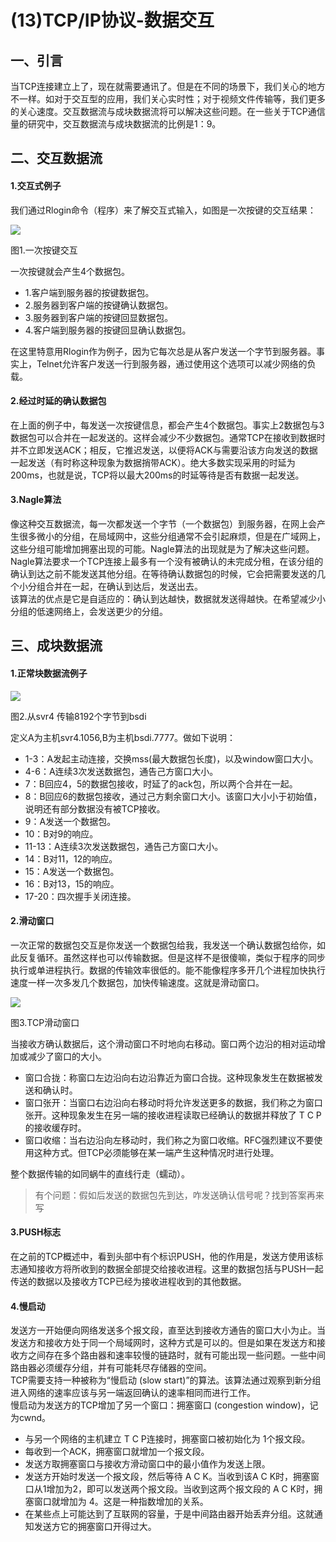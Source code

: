 # (13)TCP/IP协议-数据交互


## 一、引言

当TCP连接建立上了，现在就需要通讯了。但是在不同的场景下，我们关心的地方不一样。如对于交互型的应用，我们关心实时性；对于视频文件传输等，我们更多的关心速度。交互数据流与成块数据流将可以解决这些问题。在一些关于TCP通信量的研究中，交互数据流与成块数据流的比例是1：9。

## 二、交互数据流

#### 1.交互式例子

我们通过Rlogin命令（程序）来了解交互式输入，如图是一次按键的交互结果：

![][1]



图1.一次按键交互

  
一次按键就会产生4个数据包。

* 1.客户端到服务器的按键数据包。
* 2.服务器到客户端的按键确认数据包。
* 3.服务器到客户端的按键回显数据包。
* 4.客户端到服务器的按键回显确认数据包。

在这里特意用Rlogin作为例子，因为它每次总是从客户发送一个字节到服务器。事实上，Telnet允许客户发送一行到服务器，通过使用这个选项可以减少网络的负载。

#### 2.经过时延的确认数据包

在上面的例子中，每发送一次按键信息，都会产生4个数据包。事实上2数据包与3数据包可以合并在一起发送的。这样会减少不少数据包。通常TCP在接收到数据时并不立即发送ACK；相反，它推迟发送，以便将ACK与需要沿该方向发送的数据一起发送（有时称这种现象为数据捎带ACK）。绝大多数实现采用的时延为 200ms，也就是说，TCP将以最大200ms的时延等待是否有数据一起发送。

#### 3.Nagle算法

像这种交互数据流，每一次都发送一个字节（一个数据包）到服务器，在网上会产生很多微小的分组，在局域网中，这些分组通常不会引起麻烦，但是在广域网上，这些分组可能增加拥塞出现的可能。Nagle算法的出现就是为了解决这些问题。  
Nagle算法要求一个TCP连接上最多有一个没有被确认的未完成分租，在该分组的确认到达之前不能发送其他分组。在等待确认数据包的时候，它会把需要发送的几个小分组合并在一起，在确认到达后，发送出去。  
该算法的优点是它是自适应的：确认到达越快，数据就发送得越快。在希望减少小分组的低速网络上，会发送更少的分组。

## 三、成块数据流

#### 1.正常块数据流例子

![][2]



图2.从svr4 传输8192个字节到bsdi

定义A为主机svr4.1056,B为主机bsdi.7777。做如下说明：

* 1-3：A发起主动连接，交换mss(最大数据包长度)，以及window窗口大小。
* 4-6：A连续3次发送数据包，通告己方窗口大小。
* 7：B回应4，5的数据包接收，时延了的ack包，所以两个合并在一起。
* 8：B回应6的数据包接收，通过己方剩余窗口大小。该窗口大小小于初始值，说明还有部分数据没有被TCP接收。
* 9：A发送一个数据包。
* 10：B对9的响应。
* 11-13：A连续3次发送数据包，通告己方窗口大小。
* 14：B对11，12的响应。
* 15：A发送一个数据包。
* 16：B对13，15的响应。
* 17-20：四次握手关闭连接。

#### 2.滑动窗口

一次正常的数据包交互是你发送一个数据包给我，我发送一个确认数据包给你，如此反复循环。虽然这样也可以传输数据。但是这样不是很傻嘛，类似于程序的同步执行或单进程执行。数据的传输效率很低的。能不能像程序多开几个进程加快执行速度一样一次多发几个数据包，加快传输速度。这就是滑动窗口。

![][3]



图3.TCP滑动窗口

  
当接收方确认数据后，这个滑动窗口不时地向右移动。窗口两个边沿的相对运动增加或减少了窗口的大小。

* 窗口合拢：称窗口左边沿向右边沿靠近为窗口合拢。这种现象发生在数据被发送和确认时。
* 窗口张开：当窗口右边沿向右移动时将允许发送更多的数据，我们称之为窗口张开。这种现象发生在另一端的接收进程读取已经确认的数据并释放了 T C P的接收缓存时。
* 窗口收缩：当右边沿向左移动时，我们称之为窗口收缩。RFC强烈建议不要使用这种方式。但TCP必须能够在某一端产生这种情况时进行处理。

整个数据传输的如同蜗牛的直线行走（蠕动）。

> 有个问题：假如后发送的数据包先到达，咋发送确认信号呢？找到答案再来写

#### 3.PUSH标志

在之前的TCP概述中，看到头部中有个标识PUSH，他的作用是，发送方使用该标志通知接收方将所收到的数据全部提交给接收进程。这里的数据包括与PUSH一起传送的数据以及接收方TCP已经为接收进程收到的其他数据。

#### 4.慢启动

发送方一开始便向网络发送多个报文段，直至达到接收方通告的窗口大小为止。当发送方和接收方处于同一个局域网时，这种方式是可以的。但是如果在发送方和接收方之间存在多个路由器和速率较慢的链路时，就有可能出现一些问题。一些中间路由器必须缓存分组，并有可能耗尽存储器的空间。  
TCP需要支持一种被称为“慢启动 (slow start)”的算法。该算法通过观察到新分组进入网络的速率应该与另一端返回确认的速率相同而进行工作。  
慢启动为发送方的TCP增加了另一个窗口：拥塞窗口 (congestion window)，记为cwnd。

* 与另一个网络的主机建立 T C P连接时，拥塞窗口被初始化为 1个报文段。
* 每收到一个ACK，拥塞窗口就增加一个报文段。
* 发送方取拥塞窗口与接收方滑动窗口中的最小值作为发送上限。
* 发送方开始时发送一个报文段，然后等待 A C K。当收到该A C K时，拥塞窗口从1增加为2，即可以发送两个报文段。当收到这两个报文段的 A C K时，拥塞窗口就增加为 4。这是一种指数增加的关系。
* 在某些点上可能达到了互联网的容量，于是中间路由器开始丢弃分组。这就通知发送方它的拥塞窗口开得过大。

[1]: http://upload-images.jianshu.io/upload_images/301894-1cc878afe2b1b92f.png?imageMogr2/auto-orient/strip%7CimageView2/2/w/1240
[2]: http://upload-images.jianshu.io/upload_images/301894-ff13d1a48327504e.png?imageMogr2/auto-orient/strip%7CimageView2/2/w/1240
[3]: http://upload-images.jianshu.io/upload_images/301894-4f1ac0cb864e25d3.png?imageMogr2/auto-orient/strip%7CimageView2/2/w/1240